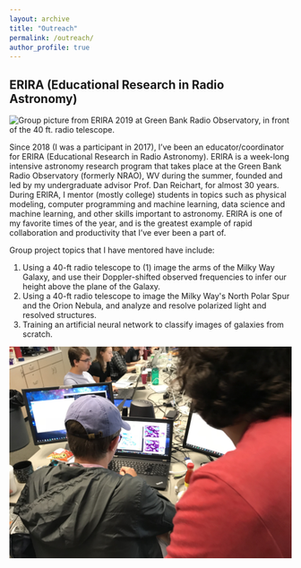 ```yaml
---
layout: archive
title: "Outreach"
permalink: /outreach/
author_profile: true
---
```


## ERIRA (Educational Research in Radio Astronomy)

![Group picture from ERIRA 2019 at Green Bank Radio Observatory, in front of the 40 ft. radio telescope.](../images/outreach/group.JPG)

Since 2018 (I was a participant in 2017), I’ve been an educator/coordinator for ERIRA (Educational Research in Radio Astronomy). ERIRA is a week-long intensive astronomy research program that takes place at the Green Bank Radio Observatory (formerly NRAO), WV during the summer, founded and led by my undergraduate advisor Prof. Dan Reichart, for almost 30 years. During ERIRA, I mentor (mostly college) students in topics such as physical modeling, computer programming and machine learning, data science and machine learning, and other skills important to astronomy. ERIRA is one of my favorite times of the year, and is the greatest example of rapid collaboration and productivity that I’ve ever been a part of.

Group project topics that I have mentored have include:
1. Using a 40-ft radio telescope to (1) image the arms of the Milky Way Galaxy, and use their Doppler-shifted observed frequencies to infer our height above the plane of the Galaxy.
2. Using a 40-ft radio telescope to image the Milky Way's North Polar Spur and the Orion Nebula, and analyze and resolve polarized light and resolved structures.
3. Training an artificial neural network to classify images of galaxies from scratch.

![Me teaching a student how to use radio telescope analysis software.](../images/outreach/erira_thesetup_2.JPG)